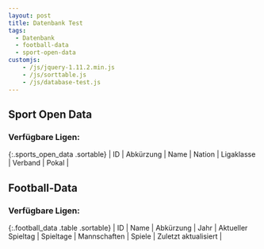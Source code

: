 ```yaml
---
layout: post
title: Datenbank Test
tags:
  - Datenbank
  - football-data
  - sport-open-data
customjs:
    - /js/jquery-1.11.2.min.js
    - /js/sorttable.js
    - /js/database-test.js
---
```


## Sport Open Data

### Verfügbare Ligen:

<div class="table-responsive" markdown="block">
{:.sports_open_data .sortable}
| ID | Abkürzung | Name | Nation | Ligaklasse | Verband | Pokal |

</div>


## Football-Data

### Verfügbare Ligen:

<div class="table-responsive" markdown="block">
{:.football_data .table .sortable}
| ID | Name | Abkürzung | Jahr | Aktueller Spieltag | Spieltage | Mannschaften | Spiele | Zuletzt aktualisiert |

</div>
